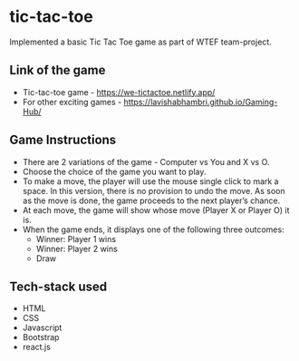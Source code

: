 # tic-tac-toe

Implemented a basic Tic Tac Toe game as part of WTEF team-project.

## Link of the game 
- Tic-tac-toe game - https://we-tictactoe.netlify.app/
- For other exciting games - https://lavishabhambri.github.io/Gaming-Hub/

## Game Instructions
- There are 2 variations of the game - Computer vs You and X vs O.
- Choose the choice of the game you want to play.
- To make a move, the player will use the mouse single click to mark a space. In this version, there is no provision to undo the move. As soon as the move is done, the game proceeds to the next player’s chance.
- At each move, the game will show whose move (Player X or Player O) it is. 
- When the game ends, it displays one of the following three outcomes:
  - Winner: Player 1 wins
  - Winner: Player 2 wins
  - Draw

## Tech-stack used
- HTML
- CSS
- Javascript
- Bootstrap
- react.js

